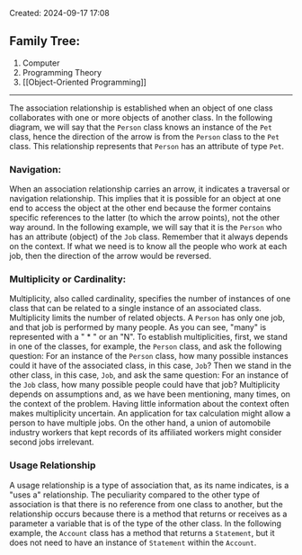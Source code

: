 Created: 2024-09-17 17:08
## Family Tree:
1. Computer
2. Programming Theory
3. [[Object-Oriented Programming]]
-- -
The association relationship is established when an object of one class collaborates with one or more objects of another class. In the following diagram, we will say that the `Person` class knows an instance of the `Pet` class, hence the direction of the arrow is from the `Person` class to the `Pet` class. This relationship represents that `Person` has an attribute of type `Pet`.
### Navigation:
When an association relationship carries an arrow, it indicates a traversal or navigation relationship. This implies that it is possible for an object at one end to access the object at the other end because the former contains specific references to the latter (to which the arrow points), not the other way around. In the following example, we will say that it is the `Person` who has an attribute (object) of the `Job` class. Remember that it always depends on the context. If what we need is to know all the people who work at each job, then the direction of the arrow would be reversed.
### Multiplicity or Cardinality:
Multiplicity, also called cardinality, specifies the number of instances of one class that can be related to a single instance of an associated class. Multiplicity limits the number of related objects. A `Person` has only one job, and that job is performed by many people. As you can see, "many" is represented with a " * " or an "N". To establish multiplicities, first, we stand in one of the classes, for example, the `Person` class, and ask the following question: For an instance of the `Person` class, how many possible instances could it have of the associated class, in this case, `Job`? Then we stand in the other class, in this case, `Job`, and ask the same question: For an instance of the `Job` class, how many possible people could have that job? Multiplicity depends on assumptions and, as we have been mentioning, many times, on the context of the problem. Having little information about the context often makes multiplicity uncertain. An application for tax calculation might allow a person to have multiple jobs. On the other hand, a union of automobile industry workers that kept records of its affiliated workers might consider second jobs irrelevant.
### Usage Relationship
A usage relationship is a type of association that, as its name indicates, is a "uses a" relationship. The peculiarity compared to the other type of association is that there is no reference from one class to another, but the relationship occurs because there is a method that returns or receives as a parameter a variable that is of the type of the other class. In the following example, the `Account` class has a method that returns a `Statement`, but it does not need to have an instance of `Statement` within the `Account`.